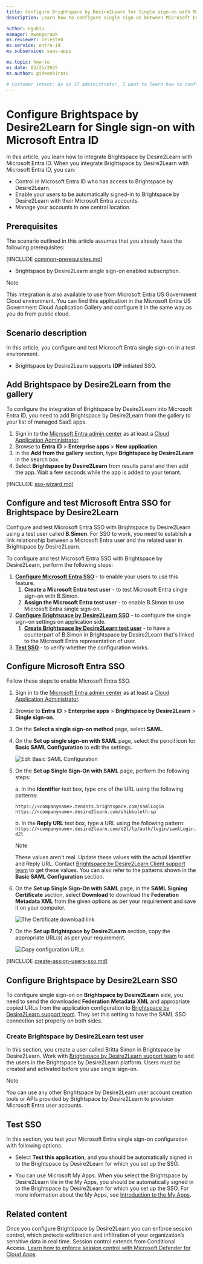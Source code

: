 ```yaml
---
title: Configure Brightspace by Desire2Learn for Single sign-on with Microsoft Entra ID
description: Learn how to configure single sign-on between Microsoft Entra ID and Brightspace by Desire2Learn.

author: nguhiu
manager: mwongerapk
ms.reviewer: celested
ms.service: entra-id
ms.subservice: saas-apps

ms.topic: how-to
ms.date: 03/25/2025
ms.author: gideonkiratu

# Customer intent: As an IT administrator, I want to learn how to configure single sign-on between Microsoft Entra ID and Brightspace by Desire2Learn so that I can control who has access to Brightspace by Desire2Learn, enable automatic sign-in with Microsoft Entra accounts, and manage my accounts in one central location.
---
```

# Configure Brightspace by Desire2Learn for Single sign-on with Microsoft Entra ID

In this article,  you learn how to integrate Brightspace by Desire2Learn with Microsoft Entra ID. When you integrate Brightspace by Desire2Learn with Microsoft Entra ID, you can:

* Control in Microsoft Entra ID who has access to Brightspace by Desire2Learn.
* Enable your users to be automatically signed-in to Brightspace by Desire2Learn with their Microsoft Entra accounts.
* Manage your accounts in one central location.

## Prerequisites

The scenario outlined in this article assumes that you already have the following prerequisites:

[!INCLUDE [common-prerequisites.md](~/identity/saas-apps/includes/common-prerequisites.md)]
* Brightspace by Desire2Learn single sign-on enabled subscription.

> [!NOTE]
> This integration is also available to use from Microsoft Entra US Government Cloud environment. You can find this application in the Microsoft Entra US Government Cloud Application Gallery and configure it in the same way as you do from public cloud.

## Scenario description

In this article,  you configure and test Microsoft Entra single sign-on in a test environment.

* Brightspace by Desire2Learn supports **IDP** initiated SSO.

## Add Brightspace by Desire2Learn from the gallery

To configure the integration of Brightspace by Desire2Learn into Microsoft Entra ID, you need to add Brightspace by Desire2Learn from the gallery to your list of managed SaaS apps.

1. Sign in to the [Microsoft Entra admin center](https://entra.microsoft.com) as at least a [Cloud Application Administrator](~/identity/role-based-access-control/permissions-reference.md#cloud-application-administrator).
1. Browse to **Entra ID** > **Enterprise apps** > **New application**.
1. In the **Add from the gallery** section, type **Brightspace by Desire2Learn** in the search box.
1. Select **Brightspace by Desire2Learn** from results panel and then add the app. Wait a few seconds while the app is added to your tenant.

 [!INCLUDE [sso-wizard.md](~/identity/saas-apps/includes/sso-wizard.md)]

<a name='configure-and-test-azure-ad-sso-for-brightspace-by-desire2learn'></a>

## Configure and test Microsoft Entra SSO for Brightspace by Desire2Learn

Configure and test Microsoft Entra SSO with Brightspace by Desire2Learn using a test user called **B.Simon**. For SSO to work, you need to establish a link relationship between a Microsoft Entra user and the related user in Brightspace by Desire2Learn.

To configure and test Microsoft Entra SSO with Brightspace by Desire2Learn, perform the following steps:

1. **[Configure Microsoft Entra SSO](#configure-azure-ad-sso)** - to enable your users to use this feature.
    1. **Create a Microsoft Entra test user** - to test Microsoft Entra single sign-on with B.Simon.
    1. **Assign the Microsoft Entra test user** - to enable B.Simon to use Microsoft Entra single sign-on.
1. **[Configure Brightspace by Desire2Learn SSO](#configure-brightspace-by-desire2learn-sso)** - to configure the single sign-on settings on application side.
    1. **[Create Brightspace by Desire2Learn test user](#create-brightspace-by-desire2learn-test-user)** - to have a counterpart of B.Simon in Brightspace by Desire2Learn that's linked to the Microsoft Entra representation of user.
1. **[Test SSO](#test-sso)** - to verify whether the configuration works.

<a name='configure-azure-ad-sso'></a>

## Configure Microsoft Entra SSO

Follow these steps to enable Microsoft Entra SSO.

1. Sign in to the [Microsoft Entra admin center](https://entra.microsoft.com) as at least a [Cloud Application Administrator](~/identity/role-based-access-control/permissions-reference.md#cloud-application-administrator).
1. Browse to **Entra ID** > **Enterprise apps** > **Brightspace by Desire2Learn** > **Single sign-on**.
1. On the **Select a single sign-on method** page, select **SAML**.
1. On the **Set up single sign-on with SAML** page, select the pencil icon for **Basic SAML Configuration** to edit the settings.

   ![Edit Basic SAML Configuration](common/edit-urls.png)

1. On the **Set up Single Sign-On with SAML** page, perform the following steps:

    a. In the **Identifier** text box, type one of the URL using the following patterns:

    ```http
    https://<companyname>.tenants.brightspace.com/samlLogin
    https://<companyname>.desire2learn.com/shibboleth-sp
    ```

    b. In the **Reply URL** text box, type a URL using the following pattern:
    `https://<companyname>.desire2learn.com/d2l/lp/auth/login/samlLogin.d2l`

    > [!NOTE]
    > These values aren't real. Update these values with the actual Identifier and Reply URL. Contact [Brightspace by Desire2Learn Client support team](https://www.d2l.com/contact/) to get these values. You can also refer to the patterns shown in the **Basic SAML Configuration** section.

1. On the **Set up Single Sign-On with SAML** page, in the **SAML Signing Certificate** section, select **Download** to download the **Federation Metadata XML** from the given options as per your requirement and save it on your computer.

    ![The Certificate download link](common/metadataxml.png)

6. On the **Set up Brightspace by Desire2Learn** section, copy the appropriate URL(s) as per your requirement.

    ![Copy configuration URLs](common/copy-configuration-urls.png)


<a name='create-an-azure-ad-test-user'></a>

[!INCLUDE [create-assign-users-sso.md](~/identity/saas-apps/includes/create-assign-users-sso.md)]

## Configure Brightspace by Desire2Learn SSO

To configure single sign-on on **Brightspace by Desire2Learn** side, you need to send the downloaded **Federation Metadata XML** and appropriate copied URLs from the application configuration to [Brightspace by Desire2Learn support team](https://www.d2l.com/contact/). They set this setting to have the SAML SSO connection set properly on both sides.

### Create Brightspace by Desire2Learn test user

In this section, you create a user called Britta Simon in Brightspace by Desire2Learn. Work with [Brightspace by Desire2Learn support team](https://www.d2l.com/contact/) to add the users in the Brightspace by Desire2Learn platform. Users must be created and activated before you use single sign-on.

> [!NOTE]
> You can use any other Brightspace by Desire2Learn user account creation tools or APIs provided by Brightspace by Desire2Learn to provision Microsoft Entra user accounts.

## Test SSO

In this section, you test your Microsoft Entra single sign-on configuration with following options.

* Select **Test this application**, and you should be automatically signed in to the Brightspace by Desire2Learn for which you set up the SSO.

* You can use Microsoft My Apps. When you select the Brightspace by Desire2Learn tile in the My Apps, you should be automatically signed in to the Brightspace by Desire2Learn for which you set up the SSO. For more information about the My Apps, see [Introduction to the My Apps](https://support.microsoft.com/account-billing/sign-in-and-start-apps-from-the-my-apps-portal-2f3b1bae-0e5a-4a86-a33e-876fbd2a4510).

## Related content

Once you configure Brightspace by Desire2Learn you can enforce session control, which protects exfiltration and infiltration of your organization’s sensitive data in real time. Session control extends from Conditional Access. [Learn how to enforce session control with Microsoft Defender for Cloud Apps](/cloud-app-security/proxy-deployment-any-app).
